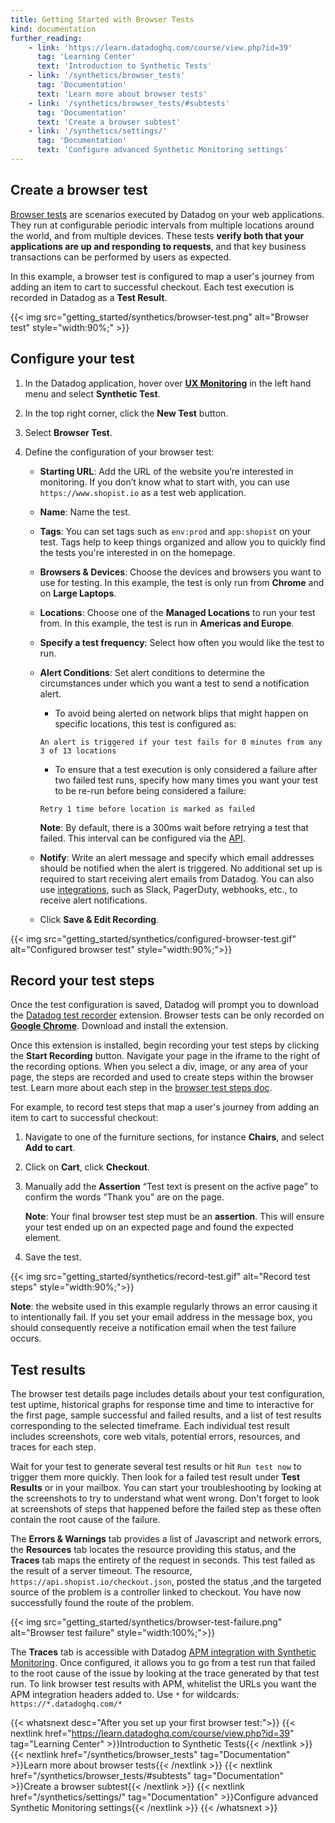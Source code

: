 ```yaml
---
title: Getting Started with Browser Tests
kind: documentation
further_reading:
    - link: 'https://learn.datadoghq.com/course/view.php?id=39'
      tag: 'Learning Center'
      text: 'Introduction to Synthetic Tests'
    - link: '/synthetics/browser_tests'
      tag: 'Documentation'
      text: 'Learn more about browser tests'
    - link: '/synthetics/browser_tests/#subtests'
      tag: 'Documentation'
      text: 'Create a browser subtest'
    - link: '/synthetics/settings/'
      tag: 'Documentation'
      text: 'Configure advanced Synthetic Monitoring settings'
---
```


## Create a browser test

[Browser tests][1] are scenarios executed by Datadog on your web applications. They run at configurable periodic intervals from multiple locations around the world, and from multiple devices. These tests **verify both that your applications are up and responding to requests**, and that key business transactions can be performed by users as expected.

In this example, a browser test is configured to map a user's journey from adding an item to cart to successful checkout. Each test execution is recorded in Datadog as a **Test Result**.

{{< img src="getting_started/synthetics/browser-test.png" alt="Browser test"  style="width:90%;" >}}

## Configure your test

1. In the Datadog application, hover over **[UX Monitoring][2]** in the left hand menu and select **Synthetic Test**.
2. In the top right corner, click the **New Test** button.
3. Select **Browser Test**.
4. Define the configuration of your browser test:

    - **Starting URL**: Add the URL of the website you’re interested in monitoring. If you don’t know what to start with, you can use `https://www.shopist.io` as a test web application.
    - **Name**: Name the test.
    - **Tags**: You can set tags such as `env:prod` and `app:shopist` on your test. Tags help to keep things organized and allow you to quickly find the tests you're interested in on the homepage.
    - **Browsers & Devices**: Choose the devices and browsers you want to use for testing. In this example, the test is only run from **Chrome** and on **Large Laptops**.
    - **Locations**: Choose one of the **Managed Locations** to run your test from. In this example, the test is run in **Americas and Europe**.
    - **Specify a test frequency**: Select how often you would like the test to run.
    - **Alert Conditions**: Set alert conditions to determine the circumstances under which you want a test to send a notification alert.

        - To avoid being alerted on network blips that might happen on specific locations, this test is configured as:

        ```text
        An alert is triggered if your test fails for 0 minutes from any 3 of 13 locations
        ```

        - To ensure that a test execution is only considered a failure after two failed test runs, specify how many times you want your test to be re-run before being considered a failure:

        ```text
        Retry 1 time before location is marked as failed
        ```

         **Note**: By default, there is a 300ms wait before retrying a test that failed. This interval can be configured via the [API][3].

    - **Notify**: Write an alert message and specify which email addresses should be notified when the alert is triggered. No additional set up is required to start receiving alert emails from Datadog. You can also use [integrations][4], such as Slack, PagerDuty, webhooks, etc., to receive alert notifications.
    - Click **Save & Edit Recording**.

{{< img src="getting_started/synthetics/configured-browser-test.gif" alt="Configured browser test"  style="width:90%;">}}

## Record your test steps

Once the test configuration is saved, Datadog will prompt you to download the [Datadog test recorder][5] extension. Browser tests can be only recorded on **[Google Chrome][6]**. Download and install the extension.

Once this extension is installed, begin recording your test steps by clicking the **Start Recording** button. Navigate your page in the iframe to the right of the recording options. When you select a div, image, or any area of your page, the steps are recorded and used to create steps within the browser test. Learn more about each step in the [browser test steps doc][7].

For example, to record test steps that map a user's journey from adding an item to cart to successful checkout:

1. Navigate to one of the furniture sections, for instance **Chairs**, and select **Add to cart**.
2. Click on **Cart**, click **Checkout**.
3. Manually add the **Assertion** “Test text is present on the active page” to confirm the words “Thank you” are on the page.

   **Note**: Your final browser test step must be an **assertion**. This will ensure your test ended up on an expected page and found the expected element.

4. Save the test.

{{< img src="getting_started/synthetics/record-test.gif" alt="Record test steps"  style="width:90%;">}}

**Note**: the website used in this example regularly throws an error causing it to intentionally fail. If you set your email address in the message box, you should consequently receive a notification email when the test failure occurs.

## Test results

The browser test details page includes details about your test configuration, test uptime, historical graphs for response time and time to interactive for the first page, sample successful and failed results, and a list of test results corresponding to the selected timeframe. Each individual test result includes screenshots, core web vitals, potential errors, resources, and traces for each step.

Wait for your test to generate several test results or hit `Run test now` to trigger them more quickly. Then look for a failed test result under **Test Results** or in your mailbox. You can start your troubleshooting by looking at the screenshots to try to understand what went wrong. Don't forget to look at screenshots of steps that happened before the failed step as these often contain the root cause of the failure.

The **Errors & Warnings** tab provides a list of Javascript and network errors, the **Resources** tab locates the resource providing this status, and the **Traces** tab maps the entirety of the request in seconds. This test failed as the result of a server timeout. The resource, `https://api.shopist.io/checkout.json`, posted the status ,and the targeted source of the problem is a controller linked to checkout. You have now successfully found the route of the problem.

{{< img src="getting_started/synthetics/browser-test-failure.png" alt="Browser test failure"  style="width:100%;">}}

The **Traces** tab is accessible with Datadog [APM integration with Synthetic Monitoring][8]. Once configured, it allows you to go from a test run that failed to the root cause of the issue by looking at the trace generated by that test run. To link browser test results with APM, whitelist the URLs you want the APM integration headers added to. Use `*` for wildcards: `https://*.datadoghq.com/*`

{{< whatsnext desc="After you set up your first browser test:">}}
{{< nextlink href="https://learn.datadoghq.com/course/view.php?id=39" tag="Learning Center" >}}Introduction to Synthetic Tests{{< /nextlink >}}
{{< nextlink href="/synthetics/browser_tests" tag="Documentation" >}}Learn more about browser tests{{< /nextlink >}}
{{< nextlink href="/synthetics/browser_tests/#subtests" tag="Documentation" >}}Create a browser subtest{{< /nextlink >}}
{{< nextlink href="/synthetics/settings/" tag="Documentation" >}}Configure advanced Synthetic Monitoring settings{{< /nextlink >}}
{{< /whatsnext >}}

[1]: /synthetics/browser_tests/
[2]: https://app.datadoghq.com/synthetics/list
[3]: /api/v1/synthetics/#create-or-clone-a-test
[4]: /integrations/
[5]: https://chrome.google.com/webstore/detail/datadog-test-recorder/kkbncfpddhdmkfmalecgnphegacgejoa
[6]: https://www.google.com/chrome/
[7]: /synthetics/browser_tests/#actions
[8]: /synthetics/apm/
